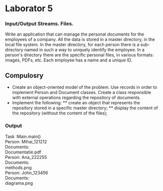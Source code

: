 # Laborator 5
### Input/Output Streams. Files.
Write an application that can manage the personal documents for the employees of a company.
All the data is stored in a master directory, in the local file system. In the master directory, for each person there is a sub-directory named in such a way to uniquely identify the employee.
In a person's directory there are the specific personal files, in various formats: images, PDFs, etc.
Each employee has a name and a unique ID.

## Compulosry
* Create an object-oriented model of the problem. Use records in order to implement Person and Document classes. Create a class responsible with external operations regarding the repository of documents.
* Implement the following:
** create an object that represents the repository stored in a specific master directory;
** display the content of the repository (without the content of the files);

### Output
 Task :Main.main()  
Person: Mihai_121212  
Documents:  
   Documentatie.pdf  
Person: Ana_222255  
Documents:  
   methods.png  
Person: John_123456  
Documents:  
   diagrama.png  

